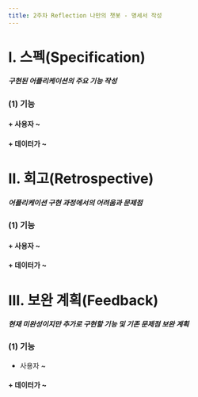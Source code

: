 ```yaml
---
title: 2주차 Reflection 나만의 챗봇 - 명세서 작성
---
```


# Ⅰ. 스펙(Specification) 
##### 구현된 어플리케이션의 주요 기능 작성
### (1) 기능
#### + 사용자 ~
#### + 데이터가 ~

# Ⅱ. 회고(Retrospective)
##### 어플리케이션 구현 과정에서의 어려움과 문제점
### (1) 기능
#### + 사용자 ~
#### + 데이터가 ~

# Ⅲ. 보완 계획(Feedback) 
##### 현재 미완성이지만 추가로 구현할 기능 및 기존 문제점 보완 계획
### (1) 기능
* 사용자 ~
#### + 데이터가 ~

